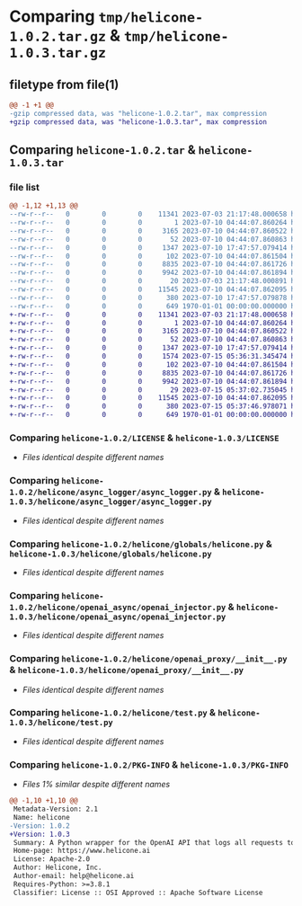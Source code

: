 # Comparing `tmp/helicone-1.0.2.tar.gz` & `tmp/helicone-1.0.3.tar.gz`

## filetype from file(1)

```diff
@@ -1 +1 @@
-gzip compressed data, was "helicone-1.0.2.tar", max compression
+gzip compressed data, was "helicone-1.0.3.tar", max compression
```

## Comparing `helicone-1.0.2.tar` & `helicone-1.0.3.tar`

### file list

```diff
@@ -1,12 +1,13 @@
--rw-r--r--   0        0        0    11341 2023-07-03 21:17:48.000658 helicone-1.0.2/LICENSE
--rw-r--r--   0        0        0        1 2023-07-10 04:44:07.860264 helicone-1.0.2/helicone/async_logger/__init__.py
--rw-r--r--   0        0        0     3165 2023-07-10 04:44:07.860522 helicone-1.0.2/helicone/async_logger/async_logger.py
--rw-r--r--   0        0        0       52 2023-07-10 04:44:07.860863 helicone-1.0.2/helicone/globals/__init__.py
--rw-r--r--   0        0        0     1347 2023-07-10 17:47:57.079414 helicone-1.0.2/helicone/globals/helicone.py
--rw-r--r--   0        0        0      102 2023-07-10 04:44:07.861504 helicone-1.0.2/helicone/openai_async/__init__.py
--rw-r--r--   0        0        0     8835 2023-07-10 04:44:07.861726 helicone-1.0.2/helicone/openai_async/openai_injector.py
--rw-r--r--   0        0        0     9942 2023-07-10 04:44:07.861894 helicone-1.0.2/helicone/openai_proxy/__init__.py
--rw-r--r--   0        0        0       20 2023-07-03 21:17:48.000891 helicone-1.0.2/helicone/requirements.txt
--rw-r--r--   0        0        0    11545 2023-07-10 04:44:07.862095 helicone-1.0.2/helicone/test.py
--rw-r--r--   0        0        0      380 2023-07-10 17:47:57.079878 helicone-1.0.2/pyproject.toml
--rw-r--r--   0        0        0      649 1970-01-01 00:00:00.000000 helicone-1.0.2/PKG-INFO
+-rw-r--r--   0        0        0    11341 2023-07-03 21:17:48.000658 helicone-1.0.3/LICENSE
+-rw-r--r--   0        0        0        1 2023-07-10 04:44:07.860264 helicone-1.0.3/helicone/async_logger/__init__.py
+-rw-r--r--   0        0        0     3165 2023-07-10 04:44:07.860522 helicone-1.0.3/helicone/async_logger/async_logger.py
+-rw-r--r--   0        0        0       52 2023-07-10 04:44:07.860863 helicone-1.0.3/helicone/globals/__init__.py
+-rw-r--r--   0        0        0     1347 2023-07-10 17:47:57.079414 helicone-1.0.3/helicone/globals/helicone.py
+-rw-r--r--   0        0        0     1574 2023-07-15 05:36:31.345474 helicone-1.0.3/helicone/lock/__init__.py
+-rw-r--r--   0        0        0      102 2023-07-10 04:44:07.861504 helicone-1.0.3/helicone/openai_async/__init__.py
+-rw-r--r--   0        0        0     8835 2023-07-10 04:44:07.861726 helicone-1.0.3/helicone/openai_async/openai_injector.py
+-rw-r--r--   0        0        0     9942 2023-07-10 04:44:07.861894 helicone-1.0.3/helicone/openai_proxy/__init__.py
+-rw-r--r--   0        0        0       29 2023-07-15 05:37:02.735045 helicone-1.0.3/helicone/requirements.txt
+-rw-r--r--   0        0        0    11545 2023-07-10 04:44:07.862095 helicone-1.0.3/helicone/test.py
+-rw-r--r--   0        0        0      380 2023-07-15 05:37:46.978071 helicone-1.0.3/pyproject.toml
+-rw-r--r--   0        0        0      649 1970-01-01 00:00:00.000000 helicone-1.0.3/PKG-INFO
```

### Comparing `helicone-1.0.2/LICENSE` & `helicone-1.0.3/LICENSE`

 * *Files identical despite different names*

### Comparing `helicone-1.0.2/helicone/async_logger/async_logger.py` & `helicone-1.0.3/helicone/async_logger/async_logger.py`

 * *Files identical despite different names*

### Comparing `helicone-1.0.2/helicone/globals/helicone.py` & `helicone-1.0.3/helicone/globals/helicone.py`

 * *Files identical despite different names*

### Comparing `helicone-1.0.2/helicone/openai_async/openai_injector.py` & `helicone-1.0.3/helicone/openai_async/openai_injector.py`

 * *Files identical despite different names*

### Comparing `helicone-1.0.2/helicone/openai_proxy/__init__.py` & `helicone-1.0.3/helicone/openai_proxy/__init__.py`

 * *Files identical despite different names*

### Comparing `helicone-1.0.2/helicone/test.py` & `helicone-1.0.3/helicone/test.py`

 * *Files identical despite different names*

### Comparing `helicone-1.0.2/PKG-INFO` & `helicone-1.0.3/PKG-INFO`

 * *Files 1% similar despite different names*

```diff
@@ -1,10 +1,10 @@
 Metadata-Version: 2.1
 Name: helicone
-Version: 1.0.2
+Version: 1.0.3
 Summary: A Python wrapper for the OpenAI API that logs all requests to Helicone.
 Home-page: https://www.helicone.ai
 License: Apache-2.0
 Author: Helicone, Inc.
 Author-email: help@helicone.ai
 Requires-Python: >=3.8.1
 Classifier: License :: OSI Approved :: Apache Software License
```

